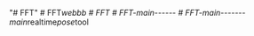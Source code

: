 "# FFT" 
#   F F T _ w e b b b  
 #   F F T  
 #   F F T - m a i n - - - - - -  
 #   F F T - m a i n - - - - - - - m a i n _ r e a l t i m e _ p o s e _ t o o l  
 
